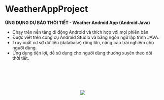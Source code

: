# WeatherAppProject

<strong>ỨNG DỤNG DỰ BÁO THỜI TIẾT - Weather Android App (Android Java) </strong>
- Chạy trên nền tảng di động Android và thích hợp với mọi phiên bản.
- Được viết trên công cụ Android Studio và bằng ngôn ngữ lập trình JAVA.
- Truy xuất cơ sở dữ liệu (database) rộng lớn, nâng cao trải nghiệm cho người dùng.
- Ứng dụng tiện lợi, dễ sử dụng cho người dùng thường xuyên theo dõi thời tiết.
</br>
</br>
</br>
</br>

<p align="center">
  <img src="https://user-images.githubusercontent.com/37697235/64002158-9aa84380-cb33-11e9-8b43-3cf625f34ed2.gif">
</p>

